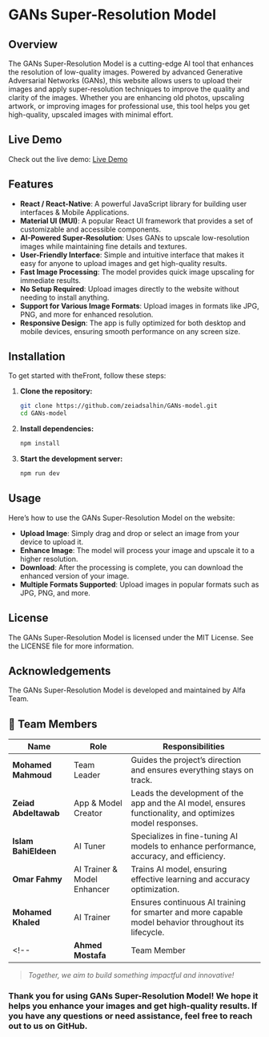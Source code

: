 # GANs Super-Resolution Model

## Overview
The GANs Super-Resolution Model is a cutting-edge AI tool that enhances the resolution of low-quality images. Powered by advanced Generative Adversarial Networks (GANs), this website allows users to upload their images and apply super-resolution techniques to improve the quality and clarity of the images. Whether you are enhancing old photos, upscaling artwork, or improving images for professional use, this tool helps you get high-quality, upscaled images with minimal effort.

## Live Demo
Check out the live demo: [Live Demo](https://gans-model.netlify.app)

## Features
- **React / React-Native**: A powerful JavaScript library for building user interfaces & Mobile Applications.
- **Material UI (MUI)**: A popular React UI framework that provides a set of customizable and accessible components.
- **AI-Powered Super-Resolution**: Uses GANs to upscale low-resolution images while maintaining fine details and textures.
- **User-Friendly Interface**: Simple and intuitive interface that makes it easy for anyone to upload images and get high-quality results.
- **Fast Image Processing**: The model provides quick image upscaling for immediate results.
- **No Setup Required**: Upload images directly to the website without needing to install anything.
- **Support for Various Image Formats**: Upload images in formats like JPG, PNG, and more for enhanced resolution.
- **Responsive Design**: The app is fully optimized for both desktop and mobile devices, ensuring smooth performance on any screen size.

## Installation
To get started with theFront, follow these steps:

1. **Clone the repository:**
   ```bash
   git clone https://github.com/zeiadsalhin/GANs-model.git
   cd GANs-model

2. **Install dependencies:**
   ```bash
   npm install

3. **Start the development server:**
   ```bash
   npm run dev

## Usage
Here’s how to use the GANs Super-Resolution Model on the website:

- **Upload Image**: Simply drag and drop or select an image from your device to upload it.
- **Enhance Image**: The model will process your image and upscale it to a higher resolution.
- **Download**: After the processing is complete, you can download the enhanced version of your image.
- **Multiple Formats Supported**: Upload images in popular formats such as JPG, PNG, and more.

## License
The GANs Super-Resolution Model is licensed under the MIT License. See the LICENSE file for more information.

## Acknowledgements
The GANs Super-Resolution Model is developed and maintained by Alfa Team.

## 👥 Team Members

| Name                | Role                 | Responsibilities                                                                                                                                                  |
|---------------------|----------------------|------------------------------------------------------------------------------------------------------------------------------------------------------------------|
| **Mohamed Mahmoud** | Team Leader          | Guides the project’s direction and ensures everything stays on track.                                                                                            |
| **Zeiad Abdeltawab**| App & Model Creator  | Leads the development of the app and the AI model, ensures functionality, and optimizes model responses.                                                         |
| **Islam BahiEldeen**| AI Tuner             | Specializes in fine-tuning AI models to enhance performance, accuracy, and efficiency.                                                                           |
| **Omar Fahmy**  | AI Trainer & Model Enhancer   | Trains AI model, ensuring effective learning and accuracy optimization.                                                                           |
| **Mohamed Khaled**  | AI Trainer           | Ensures continuous AI training for smarter and more capable model behavior throughout its lifecycle.                                                            |
<!-- | **Ahmed Mostafa**   | Team Member          | Contributes to various project aspects such as coding, problem-solving, and collaboration.  -->                                                                    

> _Together, we aim to build something impactful and innovative!_


### Thank you for using GANs Super-Resolution Model! We hope it helps you enhance your images and get high-quality results. If you have any questions or need assistance, feel free to reach out to us on GitHub.